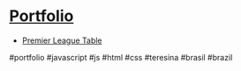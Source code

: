 # <a href="https://backcost.github.io/portfolio/">Portfolio</a>
<ul>
  <li><a href="https://backcost.github.io/premier-league-table/">Premier League Table</a></li>

</ul>

#portfolio #javascript #js #html #css #teresina #brasil #brazil
